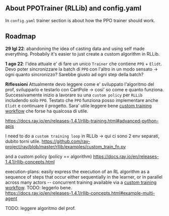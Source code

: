 ## About PPOTrainer (RLLib) and config.yaml
In `config.yaml` trainer section is about how the PPO trainer should work. 


## Roadmap
**29 lgl 22**: abandoning the idea of casting data and using self made everything. Probabily it's easier to just create a custom algorithm in RLLib.  

**1 ago 22**: l'idea attuale e' di fare un unico `Trainer` che contiene `PPO` + `Elidt`. Devo poter sincronizzare la batch di `PPO` con l'altro in un modo sensato -> ogni quanto sincronizzo? Sarebbe giusto ad ogni step della batch?


**Riflessioni**
Attualmente devo leggere come e' sviluppato l'algoritmo del prof, svilupparlo e testarlo con CartPole -> cosi' so come e quanto funziona.  
Successivamente inizio a lavorare su una `custom policy` per `RLLib` includendo solo `PPO`. Testato che `PPO` funziona posso implementare anche `Elidt` e continuare il progetto. Sara' utile leggere bene [custom training workflow](https://github.com/ray-project/ray/blob/master/rllib/examples/two_trainer_workflow.py) che forse ha qualcosa di utile.  

https://docs.ray.io/en/releases-1.4.1/rllib-training.html#advanced-python-apis

I need to do a `custom training loop` in RLLib -> qui ci sono 2 env separati, dubito torni utile.
https://github.com/ray-project/ray/blob/master/rllib/examples/custom_train_fn.py

and a custom policy (policy == algorithm)
https://docs.ray.io/en/releases-1.4.1/rllib-concepts.html

execution-plans: easily express the execution of an RL algorithm as a sequence of steps that occur either sequentially in the learner, or in parallel across many actors -- concurrent training available via a [custom training workflow](https://github.com/ray-project/ray/blob/master/rllib/examples/two_trainer_workflow.py).  TODO: leggerlo bene.  
https://docs.ray.io/en/releases-1.4.1/rllib-concepts.html#example-multi-agent

TODO: leggere algoritmo del prof.